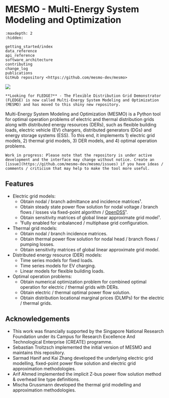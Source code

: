 # MESMO - Multi-Energy System Modeling and Optimization

```{toctree}
:maxdepth: 2
:hidden:

getting_started/index
data_reference
api_reference
software_architecture
contributing
change_log
publications
GitHub repository <https://github.com/mesmo-dev/mesmo>
```

[![](https://zenodo.org/badge/201130660.svg)](https://zenodo.org/badge/latestdoi/201130660)

```{important}
**Looking for FLEDGE?** - The Flexible Distribution Grid Demonstrator (FLEDGE) is now called Multi-Energy System Modeling and Optimization (MESMO) and has moved to this shiny new repository.
```

Multi-Energy System Modeling and Optimization (MESMO) is a Python tool for optimal operation problems of electric and thermal distribution grids along with distributed energy resources (DERs), such as flexible building loads, electric vehicle (EV) chargers, distributed generators (DGs) and energy storage systems (ESS). To this end, it implements 1) electric grid models, 2) thermal grid models, 3) DER models, and 4) optimal operation problems.

```{warning}
Work in progress: Please note that the repository is under active development and the interface may change without notice. Create an [issue](https://github.com/mesmo-dev/mesmo/issues) if you have ideas / comments / criticism that may help to make the tool more useful.
```

## Features

- Electric grid models:
    - Obtain nodal / branch admittance and incidence matrices¹.
    - Obtain steady state power flow solution for nodal voltage / branch flows / losses via fixed-point algorithm / [OpenDSS](https://github.com/dss-extensions/OpenDSSDirect.py)¹.
    - Obtain sensitivity matrices of global linear approximate grid model¹.
    - ¹Fully enabled for unbalanced / multiphase grid configuration.
- Thermal grid models:
    - Obtain nodal / branch incidence matrices.
    - Obtain thermal power flow solution for nodal head / branch flows / pumping losses.
    - Obtain sensitivity matrices of global linear approximate grid model.
- Distributed energy resource (DER) models:
    - Time series models for fixed loads.
    - Time series models for EV charging.
    - Linear models for flexible building loads.
- Optimal operation problems:
    - Obtain numerical optimization problem for combined optimal operation for electric / thermal grids with DERs.
    - Obtain electric / thermal optimal power flow solution.
    - Obtain distribution locational marginal prices (DLMPs) for the electric / thermal grids.

## Acknowledgements

- This work was financially supported by the Singapore National Research Foundation under its Campus for Research Excellence And Technological Enterprise (CREATE) programme.
- Sebastian Troitzsch implemented the initial version of MESMO and maintains this repository.
- Sarmad Hanif and Kai Zhang developed the underlying electric grid modelling, fixed-point power flow solution and electric grid approximation methodologies.
- Arif Ahmed implemented the implicit Z-bus power flow solution method & overhead line type definitions.
- Mischa Grussmann developed the thermal grid modelling and approximation methodologies.

